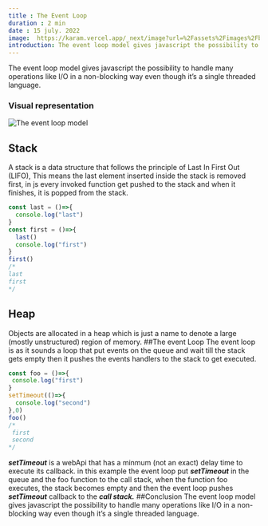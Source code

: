 ```yaml
---
title : The Event Loop
duration : 2 min
date : 15 july. 2022
image: 	https://karam.vercel.app/_next/image?url=%2Fassets%2Fimages%2Fblog%2Feventloop.jpg&w=1920&q=75
introduction: The event loop model gives javascript the possibility to handle many operations like I/O in a non-blocking way even though it’s a single   threaded language.
---
```

The event loop model gives javascript the possibility to handle many operations like I/O in a non-blocking way even though it’s a single threaded language.

### Visual representation

![The event loop model](https://dev-to-uploads.s3.amazonaws.com/uploads/articles/sjxphnpnw5b75uiuhqc3.jpg)

## Stack
A stack is a data structure that follows the principle of Last In First Out (LIFO), This means the last element inserted inside the stack is removed first, in js every invoked function get pushed to the stack and when it finishes, it is popped from the stack.
```javascript
const last = ()=>{
  console.log("last")
}
const first = ()=>{
  last()
  console.log("first") 
}
first()
/*
last 
first
*/
```
## Heap
Objects are allocated in a heap which is just a name to denote a large (mostly unstructured) region of memory.
##The event Loop 
The event loop is as it sounds a loop that put events on the queue and wait till the stack gets empty then it pushes the events handlers to the stack to get executed.
```javascript
const foo = ()=>{
 console.log("first")
}
setTimeout(()=>{
  console.log("second")
},0)
foo()
/*
 first 
 second
*/
```
***setTimeout*** is a webApi that has a minmum (not an exact) delay time to execute its callback. in this example the event loop put ***setTimeout*** in the queue and the foo function to the call stack, when the function foo executes, the stack becomes empty and then the event loop pushes ***setTimeout*** callback to the ***call stack.***
##Conclusion
The event loop model gives javascript the possibility to handle many operations like I/O in a non-blocking way even though it’s a single threaded language.




